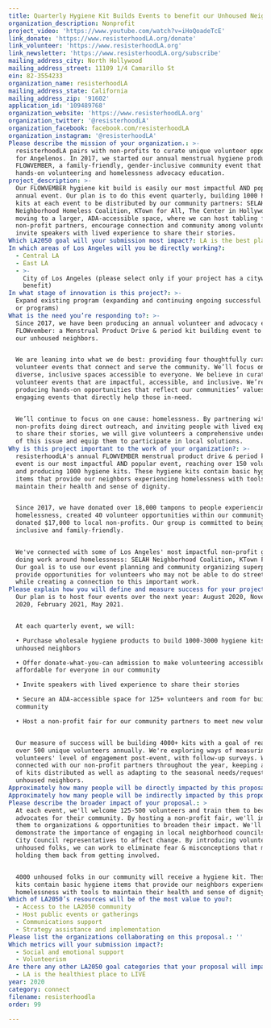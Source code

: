 ```yaml
---
title: Quarterly Hygiene Kit Builds Events to benefit our Unhoused Neighbors
organization_description: Nonprofit
project_video: 'https://www.youtube.com/watch?v=iHoQoadeTcE'
link_donate: 'https://www.resisterhoodLA.org/donate'
link_volunteer: 'https://www.resisterhoodLA.org'
link_newsletter: 'https://www.resisterhoodLA.org/subscribe'
mailing_address_city: North Hollywood
mailing_address_street: 11109 1/4 Camarillo St
ein: 82-3554233
organization_name: resisterhoodLA
mailing_address_state: California
mailing_address_zip: '91602'
application_id: '109489768'
organization_website: 'https://www.resisterhoodLA.org'
organization_twitter: '@resisterhoodLA'
organization_facebook: facebook.com/resisterhoodLA
organization_instagram: '@resisterhoodLA'
Please describe the mission of your organization.: >-
  resisterhoodLA pairs with non-profits to curate unique volunteer opportunities
  for Angelenos. In 2017, we started our annual menstrual hygiene product drive:
  FLOWVEMBER, a family-friendly, gender-inclusive community event that combines
  hands-on volunteering and homelessness advocacy education.
project_description: >-
  Our FLOWVEMBER hygiene kit build is easily our most impactful AND popular
  annual event. Our plan is to do this event quarterly, building 1000 hygiene
  kits at each event to be distributed by our community partners: SELAH
  Neighborhood Homeless Coalition, KTown for All, The Center in Hollywood. We're
  moving to a larger, ADA-accessible space, where we can host tabling for
  non-profit partners, encourage connection and community among volunteers, and
  invite speakers with lived experience to share their stories.
Which LA2050 goal will your submission most impact?: LA is the best place to CONNECT
In which areas of Los Angeles will you be directly working?:
  - Central LA
  - East LA
  - >-
    City of Los Angeles (please select only if your project has a citywide
    benefit)
In what stage of innovation is this project?: >-
  Expand existing program (expanding and continuing ongoing successful projects
  or programs)
What is the need you’re responding to?: >-
  Since 2017, we have been producing an annual volunteer and advocacy event:
  FLOWvember: a Menstrual Product Drive & period kit building event to benefit
  our unhoused neighbors.


  We are leaning into what we do best: providing four thoughtfully curated
  volunteer events that connect and serve the community. We’ll focus on creating
  diverse, inclusive spaces accessible to everyone. We believe in curating
  volunteer events that are impactful, accessible, and inclusive. We’re
  producing hands-on opportunities that reflect our communities’ values and
  engaging events that directly help those in-need.


  We’ll continue to focus on one cause: homelessness. By partnering with local
  non-profits doing direct outreach, and inviting people with lived experience
  to share their stories, we will give volunteers a comprehensive understanding
  of this issue and equip them to participate in local solutions.
Why is this project important to the work of your organization?: >-
  resisterhoodLA's annual FLOWVEMBER menstrual product drive & period kit build
  event is our most impactful AND popular event, reaching over 150 volunteers
  and producing 1000 hygiene kits. These hygiene kits contain basic hygiene
  items that provide our neighbors experiencing homelessness with tools to
  maintain their health and sense of dignity.


  Since 2017, we have donated over 18,000 tampons to people experiencing
  homelessness, created 40 volunteer opportunities within our community, and
  donated $17,000 to local non-profits. Our group is committed to being
  inclusive and family-friendly.


  We've connected with some of Los Angeles' most impactful non-profit groups
  doing work around homelessness: SELAH Neighborhood Coalition, KTown For All.
  Our goal is to use our event planning and community organizing superpowers to
  provide opportunities for volunteers who may not be able to do street outreach
  while creating a connection to this important work.
Please explain how you will define and measure success for your project.: >-
  Our plan is to host four events over the next year: August 2020, November
  2020, February 2021, May 2021. 


  At each quarterly event, we will:

  • Purchase wholesale hygiene products to build 1000-3000 hygiene kits for our
  unhoused neighbors

  • Offer donate-what-you-can admission to make volunteering accessible &
  affordable for everyone in our community

  • Invite speakers with lived experience to share their stories

  • Secure an ADA-accessible space for 125+ volunteers and room for building
  community

  • Host a non-profit fair for our community partners to meet new volunteers


  Our measure of success will be building 4000+ kits with a goal of reaching
  over 500 unique volunteers annually. We're exploring ways of measuring
  volunteers' level of engagement post-event, with follow-up surveys. We'll stay
  connected with our non-profit partners throughout the year, keeping a record
  of kits distributed as well as adapting to the seasonal needs/requests of our
  unhoused neighbors.
Approximately how many people will be directly impacted by this proposal?: '500'
Approximately how many people will be indirectly impacted by this proposal?: '4000'
Please describe the broader impact of your proposal.: >
  At each event, we'll welcome 125-500 volunteers and train them to become
  advocates for their community. By hosting a non-profit fair, we'll introduce
  them to organizations & opportunities to broaden their impact. We'll
  demonstrate the importance of engaging in local neighborhood councils and with
  City Council representatives to affect change. By introducing volunteers to
  unhoused folks, we can work to eliminate fear & misconceptions that might be
  holding them back from getting involved.


  4000 unhoused folks in our community will receive a hygiene kit. These hygiene
  kits contain basic hygiene items that provide our neighbors experiencing
  homelessness with tools to maintain their health and sense of dignity.
Which of LA2050’s resources will be of the most value to you?:
  - Access to the LA2050 community
  - Host public events or gatherings
  - Communications support
  - Strategy assistance and implementation
Please list the organizations collaborating on this proposal.: ''
Which metrics will your submission impact?:
  - Social and emotional support
  - Volunteerism
Are there any other LA2050 goal categories that your proposal will impact?:
  - LA is the healthiest place to LIVE
year: 2020
category: connect
filename: resisterhoodla
order: 99

---
```

